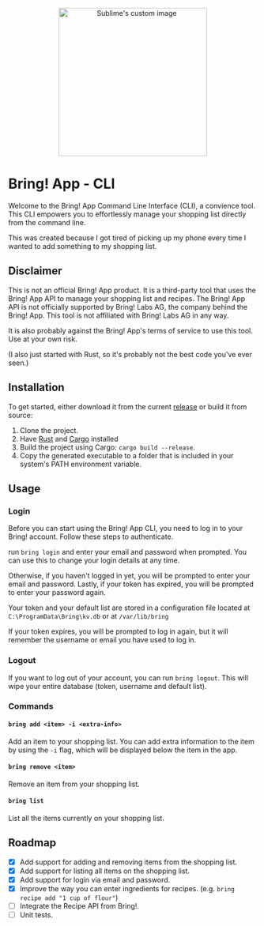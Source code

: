 <p align="center">
    <img width=300px; src="https://github.com/ViktorWelbers/Bring-CLI/assets/74675555/1d419b9d-e295-47dc-85e5-ecd4f51f5784?raw=true" alt="Sublime's custom image"/>
</p>

# Bring! App - CLI

Welcome to the Bring! App Command Line Interface (CLI), a convience tool.
This CLI empowers you to effortlessly manage your shopping list directly from the command line.

This was created because I got tired of picking up my phone every time I wanted to add something to my shopping list.

## Disclaimer

This is not an official Bring! App product. It is a third-party tool that uses the Bring! App API to manage your
shopping
list and recipes. The Bring! App API is not officially supported by Bring! Labs AG, the company behind the Bring! App.
This tool is not affiliated with Bring! Labs AG in any way.

It is also probably against the Bring! App's terms of service to use this tool. Use at your own risk.

(I also just started with Rust, so it's probably not the best code you've ever seen.)

## Installation

To get started, either download it from the
current [release](https://github.com/ViktorWelbers/Bring-CLI/releases/tag/v0.0.1) or build it from source:

1. Clone the project.
2. Have [Rust](https://www.rust-lang.org/tools/install)
   and [Cargo](https://doc.rust-lang.org/cargo/getting-started/installation.html) installed
3. Build the project using Cargo: `cargo build --release`.
4. Copy the generated executable to a folder that is included in your system's PATH environment variable.

## Usage

### Login

Before you can start using the Bring! App CLI, you need to log in to your Bring! account. Follow these steps to
authenticate.

run `bring login` and enter your email and password when prompted. You can use this to change your login details at any
time.

Otherwise, if you haven't logged in yet, you will be prompted to enter your email and password.
Lastly, if your token has expired, you will be prompted to enter your password again.

Your token and your default list are stored in a configuration file located at `C:\ProgramData\Bring\kv.db` or at `/var/lib/bring`

If your token expires, you will be prompted to log in again, but it will remember the username or email you have used to
log in.

### Logout

If you want to log out of your account, you can run `bring logout`. This will wipe your entire database (token, username
and default list).

### Commands

#### `bring add <item> -i <extra-info>`

Add an item to your shopping list. You can add extra information to the item by using the `-i` flag, which will be
displayed below the item in the app.

#### `bring remove <item>`

Remove an item from your shopping list.

#### `bring list`

List all the items currently on your shopping list.

## Roadmap

- [x] Add support for adding and removing items from the shopping list.
- [x] Add support for listing all items on the shopping list.
- [x] Add support for login via email and password.
- [x] Improve the way you can enter ingredients for recipes. (e.g. `bring recipe add "1 cup of flour"`)
- [ ] Integrate the Recipe API from Bring!.
- [ ] Unit tests.
